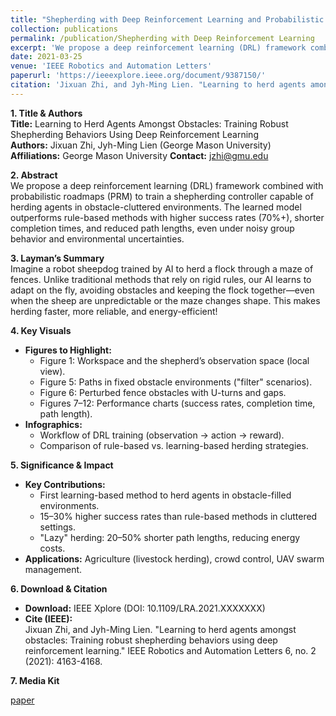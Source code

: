 ```yaml
---
title: "Shepherding with Deep Reinforcement Learning and Probabilistic Roadmaps in Obstacle-filled environments"
collection: publications
permalink: /publication/Shepherding with Deep Reinforcement Learning
excerpt: 'We propose a deep reinforcement learning (DRL) framework combined with probabilistic roadmaps (PRM) to train a shepherding controller capable of herding agents in obstacle-cluttered environments.'
date: 2021-03-25
venue: 'IEEE Robotics and Automation Letters'
paperurl: 'https://ieeexplore.ieee.org/document/9387150/'
citation: 'Jixuan Zhi, and Jyh-Ming Lien. "Learning to herd agents amongst obstacles: Training robust shepherding behaviors using deep reinforcement learning." IEEE Robotics and Automation Letters 6, no. 2 (2021): 4163-4168.'
---
```

**1. Title & Authors**  
**Title:** Learning to Herd Agents Amongst Obstacles: Training Robust Shepherding Behaviors Using Deep Reinforcement Learning  
**Authors:** Jixuan Zhi, Jyh-Ming Lien (George Mason University)  
**Affiliations:** George Mason University
**Contact:** jzhi@gmu.edu  

**2. Abstract**  
We propose a deep reinforcement learning (DRL) framework combined with probabilistic roadmaps (PRM) to train a shepherding controller capable of herding agents in obstacle-cluttered environments. The learned model outperforms rule-based methods with higher success rates (70%+), shorter completion times, and reduced path lengths, even under noisy group behavior and environmental uncertainties.

**3. Layman’s Summary**  
Imagine a robot sheepdog trained by AI to herd a flock through a maze of fences. Unlike traditional methods that rely on rigid rules, our AI learns to adapt on the fly, avoiding obstacles and keeping the flock together—even when the sheep are unpredictable or the maze changes shape. This makes herding faster, more reliable, and energy-efficient!

**4. Key Visuals**  
+ **Figures to Highlight:**  
  + Figure 1: Workspace and the shepherd’s observation space (local view).  
  + Figure 5: Paths in fixed obstacle environments ("filter" scenarios).  
  + Figure 6: Perturbed fence obstacles with U-turns and gaps.  
  + Figures 7–12: Performance charts (success rates, completion time, path length).  
+ **Infographics:**  
  + Workflow of DRL training (observation → action → reward).  
  + Comparison of rule-based vs. learning-based herding strategies.

**5. Significance & Impact**
+ **Key Contributions:**
  + First learning-based method to herd agents in obstacle-filled environments.
  + 15–30% higher success rates than rule-based methods in cluttered settings.
  + "Lazy" herding: 20–50% shorter path lengths, reducing energy costs.
+ **Applications:** Agriculture (livestock herding), crowd control, UAV swarm management.

**6. Download & Citation**  
+ **Download:** IEEE Xplore (DOI: 10.1109/LRA.2021.XXXXXXX)  
+ **Cite (IEEE):**  
Jixuan Zhi, and Jyh-Ming Lien. "Learning to herd agents amongst obstacles: Training robust shepherding behaviors using deep reinforcement learning." IEEE Robotics and Automation Letters 6, no. 2 (2021): 4163-4168.

**7. Media Kit**

[paper](https://ieeexplore.ieee.org/document/9387150/)

